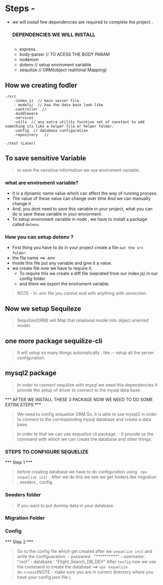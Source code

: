 # Steps - 

* we will install few dependencies are required to complete the project .
    ### DEPENDENCIES WE WILL INSTALL
    ##
    * express.
    * body-parser               // TO ACESS THE BODY PARAM
    * nodemon 
    * dotenv                    // setup enviroment variable      
    * sequilize                 // ORM(object realtional Mapping)

## How we creating fodler

    -/src 
        -index.js  // main server file 
        - models/  // how the data base look like
        -controller  // 
        -middleware
        -services
        -utils  // any extra utility fucntion set of constant to add something its like a helper file or helper folder.
        -config  // database configuration
        -repository   //

    -/test (Later)

## To save sensitive Variable

> to save the sensitive information we use enviroment variable.

### what are enviroment variable?
* It is a dynamic name value which can affect the way of running process.
* The value of these value can change over time And we can manually change it .
* And, you dont need to save this variable in your project, what you can do is save these variable in your enviorment.
* To setup enviroment variable in node , we have to install a package called `dotenv`.

### How you can setup dotenv ?

* First thing you have to do in your project create a file `out the src folder`.
* the file name  ==> .env
* Inside this file put any variable and give it a value.
* we create file now we have to require it.
    - To require this we create a diff file (seprated from our index.js) in our config folder.
    - and there we export the enviroment variable.

> NOTE - In .env file you cannot end with anything with semicolon.

## Now we setup Sequileze 

> Sequilize(ORM) will Map that relational model into object oriented model.

## one more package sequilize-cli

> It will setup so many things automatically . like :-
> setup all the server configuration.

## mysql2 package 

> In order to connect sequilize with mysql we need this dependencies 
> It provide the setup of driver to connect to the mysql data base .

*** AFTER WE INSTALL THESE 3 PACKAGE NOW WE NEED TO DO SOME EXTRA STEPS ***
> We need to config sequelize ORM.So, it is able to use mysql2 in order to connect to the corresponding mysql database and create a data base.

> In order to that we can use sequelize cli package. - It provide us the command with which we can create the database and other things.

### STEPS TO CONFIGURE SEQUELIZE 

 *** Step 1 ***
> before creating database we have to do configuration using ` npx sequelize init` .
> After we do this we see we get folders like migration , seeders , config.

### Seeders folder

> If you want to put dummy data in your database. 

### Migration Folder
>

### Config 
>

*** Step 2 ***
> Go to the config file which get created after we `sequelize init` and write the configuaration.
    - password : "**********"
    - username  : "root"
    - database : "Flight_Search_DB_DEV"
> After `config`  now we use the command to create the database ==> `npx sequelize db:create`(NOTE - make sure you are in correct directory where you have your config.json file ).

